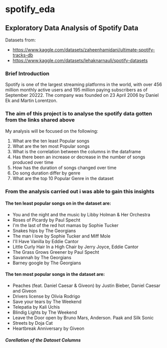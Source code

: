 # spotify_eda
## Exploratory Data Analysis of Spotify Data 
Datasets from: 
- https://www.kaggle.com/datasets/zaheenhamidani/ultimate-spotify-tracks-db 
- https://www.kaggle.com/datasets/lehaknarnauli/spotify-datasets

### Brief Introduction
Spotify is one of the largest streaming platforms in the world, with over 456 million monthly active users and 195 million paying subscribers as of September 20222. The company was founded on 23 April 2006 by Daniel Ek and Martin Lorentzon.

### The aim of this project is to analyse the spotify data gotten from the links shared above
My analysis will be focused on the following:
1. What are the ten least Popular songs
2. What are the ten most Popular songs 
3. What is the correlation between the columns in the dataframe 
4. Has there been an increase or decrease in the number of songs produced over time
5. How has the duration of songs changed over time
6. Do song duration differ by genre
7. What are the top 10 Popular Genre in the dataset

### From the analysis carried out i was able to gain this insights 

#### The ten least popular songs on in the dataset are: 
- You and the night and the music by Libby Holman & Her Orchestra
- Roses of Picardy by Paul Specht
- I'm the last of the red hot mamas by Sophie Tucker
- Snakes hips by The Georgians
- The man I love by Sophie Tucker and Miff Mole
- I'll Have Vanilla by Eddie Cantor
- Little Curly Hair In a High Chair by Jerry Joyce, Eddie Cantor
- The Grass Grows Greener by Paul Specht
- Savannah by The Georgians
- Barney google by The Georgians

#### The ten most popular songs in the dataset are:
- Peaches (feat. Daniel Caesar & Giveon) by Justin Bieber, Daniel Caesar and Giveon
- Drivers license by Olivia Rodrigo
- Save your tears by The Weekend
- Telepatia by Kali Uchis
- Blindig Lights by The Weekend
- Leave the Door open by Bruno Mars, Anderson. Paak and Silk Sonic
- Streets by Doja Cat
- Heartbreak Anniversary by Giveon

##### Corellation of the Dataset Columns

